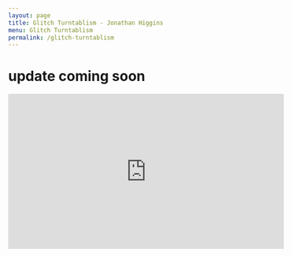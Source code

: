 ```yaml
---
layout: page
title: Glitch Turntablism - Jonathan Higgins
menu: Glitch Turntablism
permalink: /glitch-turntablism
---
```


# update coming soon
<div class="videoWrapper">
<iframe width="560" height="315" src="https://www.youtube-nocookie.com/embed/pXXEXC5lx8c" title="YouTube video player" frameborder="0" allow="accelerometer; autoplay; clipboard-write; encrypted-media; gyroscope; picture-in-picture" allowfullscreen></iframe>
</div>
